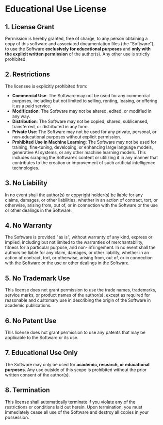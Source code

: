 # Educational Use License

## 1. License Grant
Permission is hereby granted, free of charge, to any person obtaining a copy of this software and associated documentation files (the "Software"), to use the Software **exclusively for educational purposes** and **only with the explicit written permission** of the author(s). Any other use is strictly prohibited.

## 2. Restrictions
The licensee is explicitly prohibited from:
- **Commercial Use**: The Software may not be used for any commercial purposes, including but not limited to selling, renting, leasing, or offering it as a paid service.
- **Modification**: The Software may not be altered, edited, or modified in any way.
- **Distribution**: The Software may not be copied, shared, sublicensed, transferred, or distributed in any form.
- **Private Use**: The Software may not be used for any private, personal, or non-educational purposes without explicit permission.
- **Prohibited Use in Machine Learning**: The Software may not be used for training, fine-tuning, developing, or enhancing large language models, generative AI systems, or any other machine learning models. This includes scraping the Software’s content or utilizing it in any manner that contributes to the creation or improvement of such artificial intelligence technologies.
## 3. No Liability
In no event shall the author(s) or copyright holder(s) be liable for any claims, damages, or other liabilities, whether in an action of contract, tort, or otherwise, arising from, out of, or in connection with the Software or the use or other dealings in the Software.

## 4. No Warranty
The Software is provided "as is", without warranty of any kind, express or implied, including but not limited to the warranties of merchantability, fitness for a particular purpose, and non-infringement. In no event shall the authors be liable for any claim, damages, or other liability, whether in an action of contract, tort, or otherwise, arising from, out of, or in connection with the Software or the use or other dealings in the Software.

## 5. No Trademark Use
This license does not grant permission to use the trade names, trademarks, service marks, or product names of the author(s), except as required for reasonable and customary use in describing the origin of the Software in academic publications.

## 6. No Patent Use
This license does not grant permission to use any patents that may be applicable to the Software or its use.

## 7. Educational Use Only
The Software may only be used for **academic, research, or educational purposes**. Any use outside of this scope is prohibited without the prior written consent of the author(s).

## 8. Termination
This license shall automatically terminate if you violate any of the restrictions or conditions laid out herein. Upon termination, you must immediately cease all use of the Software and destroy all copies in your possession.




